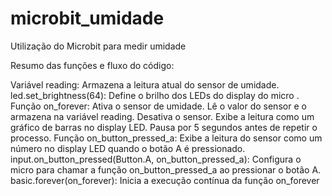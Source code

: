 # microbit_umidade
Utilização do Microbit para medir umidade

Resumo das funções e fluxo do código:

Variável reading: Armazena a leitura atual do sensor de umidade.
led.set_brightness(64): Define o brilho dos LEDs do display do micro
.
Função on_forever:
Ativa o sensor de umidade.
Lê o valor do sensor e o armazena na variável reading.
Desativa o sensor.
Exibe a leitura como um gráfico de barras no display LED.
Pausa por 5 segundos antes de repetir o processo.
Função on_button_pressed_a:
Exibe a leitura do sensor como um número no display LED quando o botão A é pressionado.
input.on_button_pressed(Button.A, on_button_pressed_a): Configura o micro
para chamar a função on_button_pressed_a ao pressionar o botão A.
basic.forever(on_forever): Inicia a execução contínua da função on_forever

